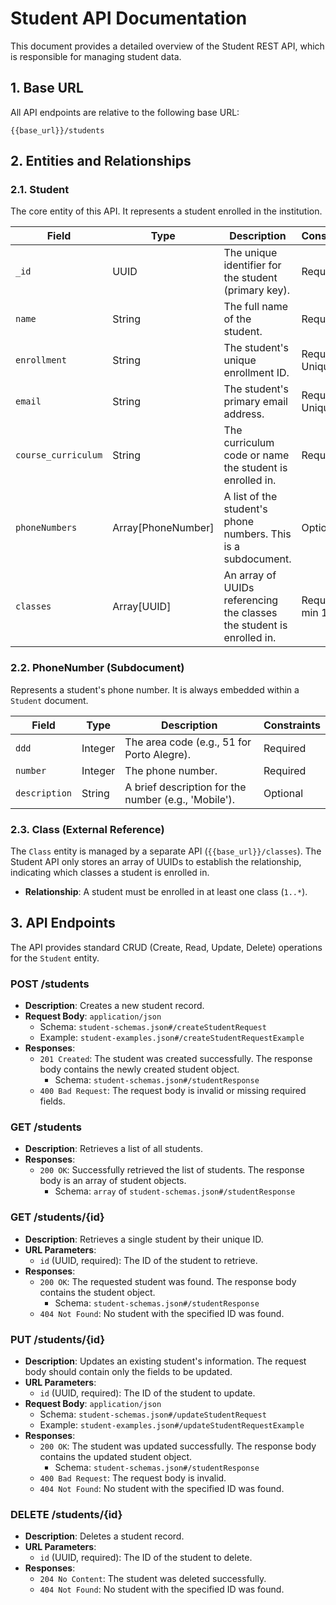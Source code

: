 # Student API Documentation

This document provides a detailed overview of the Student REST API, which is responsible for managing student data.

## 1. Base URL

All API endpoints are relative to the following base URL:

`{{base_url}}/students`

## 2. Entities and Relationships

### 2.1. Student

The core entity of this API. It represents a student enrolled in the institution.

| Field               | Type               | Description                                                           | Constraints      |
| ------------------- | ------------------ | --------------------------------------------------------------------- | ---------------- |
| `_id`               | UUID               | The unique identifier for the student (primary key).                  | Required         |
| `name`              | String             | The full name of the student.                                         | Required         |
| `enrollment`        | String             | The student's unique enrollment ID.                                   | Required, Unique |
| `email`             | String             | The student's primary email address.                                  | Required, Unique |
| `course_curriculum` | String             | The curriculum code or name the student is enrolled in.               | Required         |
| `phoneNumbers`      | Array[PhoneNumber] | A list of the student's phone numbers. This is a subdocument.         | Optional         |
| `classes`           | Array[UUID]        | An array of UUIDs referencing the classes the student is enrolled in. | Required, min 1  |

### 2.2. PhoneNumber (Subdocument)

Represents a student's phone number. It is always embedded within a `Student` document.

| Field         | Type    | Description                                          | Constraints |
| ------------- | ------- | ---------------------------------------------------- | ----------- |
| `ddd`         | Integer | The area code (e.g., 51 for Porto Alegre).           | Required    |
| `number`      | Integer | The phone number.                                    | Required    |
| `description` | String  | A brief description for the number (e.g., 'Mobile'). | Optional    |

### 2.3. Class (External Reference)

The `Class` entity is managed by a separate API (`{{base_url}}/classes`). The Student API only stores an array of UUIDs to establish the relationship, indicating which classes a student is enrolled in.

- **Relationship**: A student must be enrolled in at least one class (`1..*`).

## 3. API Endpoints

The API provides standard CRUD (Create, Read, Update, Delete) operations for the `Student` entity.

### POST /students

- **Description**: Creates a new student record.
- **Request Body**: `application/json`
  - Schema: `student-schemas.json#/createStudentRequest`
  - Example: `student-examples.json#/createStudentRequestExample`
- **Responses**:
  - `201 Created`: The student was created successfully. The response body contains the newly created student object.
    - Schema: `student-schemas.json#/studentResponse`
  - `400 Bad Request`: The request body is invalid or missing required fields.

### GET /students

- **Description**: Retrieves a list of all students.
- **Responses**:
  - `200 OK`: Successfully retrieved the list of students. The response body is an array of student objects.
    - Schema: `array` of `student-schemas.json#/studentResponse`

### GET /students/{id}

- **Description**: Retrieves a single student by their unique ID.
- **URL Parameters**:
  - `id` (UUID, required): The ID of the student to retrieve.
- **Responses**:
  - `200 OK`: The requested student was found. The response body contains the student object.
    - Schema: `student-schemas.json#/studentResponse`
  - `404 Not Found`: No student with the specified ID was found.

### PUT /students/{id}

- **Description**: Updates an existing student's information. The request body should contain only the fields to be updated.
- **URL Parameters**:
  - `id` (UUID, required): The ID of the student to update.
- **Request Body**: `application/json`
  - Schema: `student-schemas.json#/updateStudentRequest`
  - Example: `student-examples.json#/updateStudentRequestExample`
- **Responses**:
  - `200 OK`: The student was updated successfully. The response body contains the updated student object.
    - Schema: `student-schemas.json#/studentResponse`
  - `400 Bad Request`: The request body is invalid.
  - `404 Not Found`: No student with the specified ID was found.

### DELETE /students/{id}

- **Description**: Deletes a student record.
- **URL Parameters**:
  - `id` (UUID, required): The ID of the student to delete.
- **Responses**:
  - `204 No Content`: The student was deleted successfully.
  - `404 Not Found`: No student with the specified ID was found.
